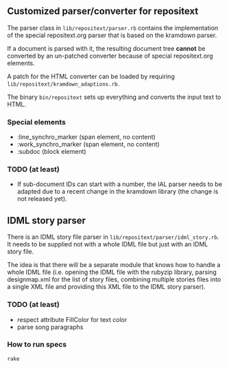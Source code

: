 ## Customized parser/converter for repositext

The parser class in `lib/repositext/parser.rb` contains the
implementation of the special repositext.org parser that is based on the
kramdown parser.

If a document is parsed with it, the resulting document tree **cannot**
be converted by an un-patched converter because of special
repositext.org elements.

A patch for the HTML converter can be loaded by requiring
`lib/repositext/kramdown_adaptions.rb`.

The binary `bin/repositext` sets up everything and converts the input
text to HTML.

### Special elements

* :line_synchro_marker (span element, no content)
* :work_synchro_marker (span element, no content)
* :subdoc (block element)

### TODO (at least)

* If sub-document IDs can start with a number, the IAL parser needs to
  be adapted due to a recent change in the kramdown library (the change
  is not released yet).

## IDML story parser

There is an IDML story file parser in
`lib/repositext/parser/idml_story.rb`. It needs to be supplied not with
a whole IDML file but just with an IDML story file.

The idea is that there will be a separate module that knows how to
handle a whole IDML file (i.e. opening the IDML file with the rubyzip
library, parsing designmap.xml for the list of story files, combining
multiple stories files into a single XML file and providing this XML
file to the IDML story parser).


### TODO (at least)

* respect attribute FillColor for text color
* parse song paragraphs

### How to run specs

    rake
